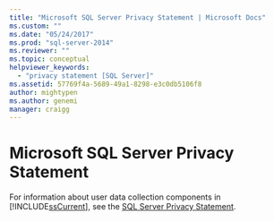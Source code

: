 ```yaml
---
title: "Microsoft SQL Server Privacy Statement | Microsoft Docs"
ms.custom: ""
ms.date: "05/24/2017"
ms.prod: "sql-server-2014"
ms.reviewer: ""
ms.topic: conceptual
helpviewer_keywords: 
  - "privacy statement [SQL Server]"
ms.assetid: 57769f4a-5689-49a1-8298-e3c0db5106f8
author: mightypen
ms.author: genemi
manager: craigg
---
```

# Microsoft SQL Server Privacy Statement
  For information about user data collection components in [!INCLUDE[ssCurrent](../includes/sscurrent-md.md)], see the [SQL Server Privacy Statement](http://go.microsoft.com/fwlink/?LinkID=282418).  
  
  
